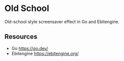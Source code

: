 # Old School
Old-school style screensaver effect in Go and Ebitengine.

## Resources

- Go <https://go.dev/>
- Ebitengine <https://ebitengine.org/>

